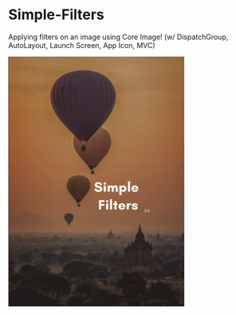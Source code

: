 # Simple-Filters
Applying filters on an image using Core Image! (w/ DispatchGroup, AutoLayout, Launch Screen, App Icon, MVC)

<img src="sf_launch_screen.png" height="500">

